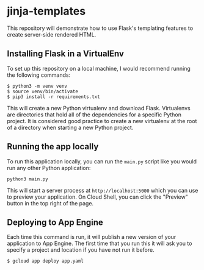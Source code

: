 # jinja-templates
This repository will demonstrate how to use Flask's templating features to create server-side rendered HTML.

## Installing Flask in a VirtualEnv

To set up this repository on a local machine, I would recommend running the following commands:

```
$ python3 -m venv venv
$ source venv/bin/activate
$ pip3 install -r requirements.txt
```

This will create a new Python virtualenv and download Flask. 
Virtualenvs are directories that hold all of the dependencies for a specific Python project.
It is considered good practice to create a new virtualenv at the root of a directory when starting a new Python project.

## Running the app locally

To run this application locally, you can run the `main.py` script like you would run any other Python application:

```
python3 main.py
```

This will start a server process at `http://localhost:5000` which you can use to preview your application. On Cloud Shell, you can click the "Preview" button in the top right of the page.

## Deploying to App Engine

Each time this command is run, it will publish a new version of your application to App Engine.
The first time that you run this it will ask you to specify a project and location if you have not run it before.

```
$ gcloud app deploy app.yaml
```

